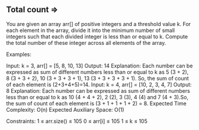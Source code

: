 Total count  =>
-----------


You are given an array arr[] of positive integers and a threshold value k. For each element in the array, divide it into the minimum number of small integers such that each divided integer is less than or equal to k. Compute the total number of these integer across all elements of the array.

Examples:

Input: k = 3, arr[] = [5, 8, 10, 13]
Output: 14
Explanation: Each number can be expressed as sum of different numbers less than or equal to k as 5 (3 + 2), 8 (3 + 3 + 2), 10 (3 + 3 + 3 + 1), 13 (3 + 3 + 3 + 3 + 1). So, the sum of count of each element is (2+3+4+5)=14.
Input: k = 4, arr[] = [10, 2, 3, 4, 7]
Output: 8
Explanation: Each number can be expressed as sum of different numbers less than or equal to k as 10 (4 + 4 + 2), 2 (2), 3 (3), 4 (4) and 7 (4 + 3).So, the sum of count of each element is (3 + 1 + 1 + 1 + 2) = 8.
Expected Time Complexity: O(n)
Expected Auxiliary Space: O(1)

Constraints:
1 ≤ arr.size() ≤ 105
0 ≤ arr[i] ≤ 105
1 ≤ k ≤ 105

